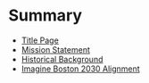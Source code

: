 # Summary

* [Title Page](README.md)
* [Mission Statement](chapter1.md)
* [Historical Background](historical-background.md)
* [Imagine Boston 2030 Alignment](2030-vision-alignment.md)

